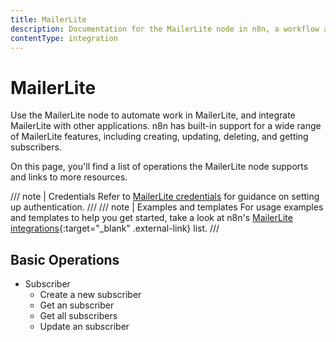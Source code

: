 ```yaml
---
title: MailerLite
description: Documentation for the MailerLite node in n8n, a workflow automation platform. Includes details of operations and configuration, and links to examples and credentials information.
contentType: integration
---
```


# MailerLite

Use the MailerLite node to automate work in MailerLite, and integrate MailerLite with other applications. n8n has built-in support for a wide range of MailerLite features, including creating, updating, deleting, and getting subscribers.

On this page, you'll find a list of operations the MailerLite node supports and links to more resources.

/// note | Credentials
Refer to [MailerLite credentials](/integrations/builtin/credentials/mailerlite/) for guidance on setting up authentication. 
///
/// note | Examples and templates
For usage examples and templates to help you get started, take a look at n8n's [MailerLite integrations](https://n8n.io/integrations/mailerlite/){:target="_blank" .external-link} list.
///

## Basic Operations

* Subscriber
    * Create a new subscriber
    * Get an subscriber
    * Get all subscribers
    * Update an subscriber

